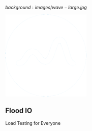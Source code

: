 $background:images/wave-large.jpg$

![](images/flood-icon-white.png)

## Flood IO

Load Testing for Everyone
